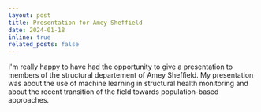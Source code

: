 ```yaml
---
layout: post
title: Presentation for Amey Sheffield
date: 2024-01-18
inline: true
related_posts: false
---
```


I'm really happy to have had the opportunity to give a presentation to members of the structural departement of Amey Sheffield. My presentation was about the use of machine learning in structural health monitoring and about the recent transition of the field towards population-based approaches.

